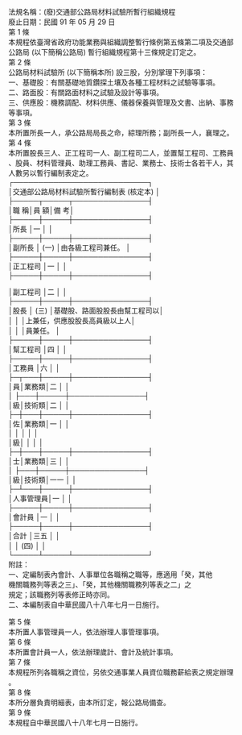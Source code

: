 法規名稱：(廢)交通部公路局材料試驗所暫行組織規程  
廢止日期：民國 91 年 05 月 29 日  
第 1 條  
本規程依臺灣省政府功能業務與組織調整暫行條例第五條第二項及交通部  
公路局 (以下簡稱公路局) 暫行組織規程第十三條規定訂定之。  
第 2 條  
公路局材料試驗所 (以下簡稱本所) 設三股，分別掌理下列事項：  
一、基礎股：有關基礎地質鑽探土壤及各種工程材料之試驗等事項。  
二、路面股：有關路面材料之試驗及設計等事項。  
三、供應股：機務調配、材料供應、儀器保養與管理及文書、出納、事務  
等事項。  
第 3 條  
本所置所長一人，承公路局局長之命，綜理所務；副所長一人，襄理之。  
第 4 條  
本所置股長三人、正工程司一人、副工程司二人，並置幫工程司、工務員  
、股員、材料管理員、助理工務員、書記、業務士、技術士各若干人，其  
人數另以暫行編制表定之。  
┌───────────────────────────┐  
│交通部公路局材料試驗所暫行編制表 (核定本) │  
├─────┬─────┬───────────────┤  
│職 稱│員 額│備 考│  
├─────┼─────┼───────────────┤  
│所長 │一 │ │  
├─────┼─────┼───────────────┤  
│副所長 │ (一) │由各級工程司兼任。 │  
├─────┼─────┼───────────────┤  
│正工程司 │一 │ │  
├─────┼─────┼───────────────┤  


│副工程司 │二 │ │  
├─────┼─────┼───────────────┤  
│股長 │ (三) │基礎股、路面股股長由幫工程司以│  
│ │ │上兼任，供應股股長高員級以上人│  
│ │ │員兼任。 │  
├─────┼─────┼───────────────┤  
│幫工程司 │四 │ │  
├─────┼─────┼───────────────┤  
│工務員 │六 │ │  
├─┬───┼─────┼───────────────┤  
│員│業務類│二 │ │  
│ ├───┼─────┼───────────────┤  
│級│技術類│二 │ │  
├─┼───┼─────┼───────────────┤  
│佐│業務類│一 │ │  
│ │ │ │ │  
│級│ │ │ │  
├─┼───┼─────┼───────────────┤  
│士│業務類│三 │ │  
│ ├───┼─────┼───────────────┤  
│級│技術類│一一 │ │  
├─┴───┼─────┼───────────────┤  
│人事管理員│一 │ │  
├─────┼─────┼───────────────┤  
│會計員 │一 │ │  
├─────┼─────┼───────────────┤  
│合計 │三五 │ │  
│ │ (四) │ │  
└─────┴─────┴───────────────┘  
附註：  
一、定編制表內會計、人事單位各職稱之職等，應適用「癸，其他  
機關職務列等表之三」、「癸，其他機關職務列等表之二」之  
規定；該職務列等表修正時亦同。  
二、本編制表自中華民國八十八年七月一日施行。  


第 5 條  
本所置人事管理員一人，依法辦理人事管理事項。  
第 6 條  
本所置會計員一人，依法辦理歲計、會計及統計事項。  
第 7 條  
本規程所列各職稱之資位，另依交通事業人員資位職務薪給表之規定辦理  
。  
第 8 條  
本所分層負責明細表，由本所訂定，報公路局備查。  
第 9 條  
本規程自中華民國八十八年七月一日施行。  


